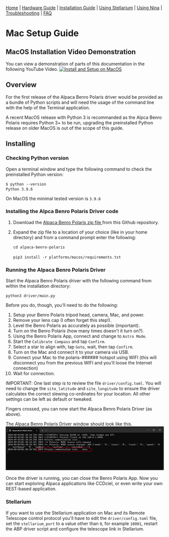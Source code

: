 [Home](../README.md) | [Hardware Guide](./hardware.md) | [Installation Guide](./installation.md) | [Using Stellarium](./stellarium.md) | [Using Nina](./nina.md) | [Troubleshooting](./troubleshooting.md) | [FAQ](./faq.md)

# Mac Setup Guide

## MacOS Installation Video Demonstration
You can view a demonstration of parts of this documentation in the following YouTube Video.
[![Install and Setup on MacOS](https://img.youtube.com/vi/ZT91dpLObP8/0.jpg)](https://www.youtube.com/watch?v=ZT91dpLObP8)

## Overview
For the first release of the Alpaca Benro Polaris driver would be provided as a bundle of Python scripts and will need the usage of the command line with the help of the Terminal application.

A recent MacOS release with Python 3 is recommanded as the Alpca Benro Polaris requires Python 3+ to be run, upgrading the preinstalled Python release on older MacOS is out of the scope of this guide.

## Installing

### Checking Python version
Open a terminal window and type the following command to check the preinstalled Python version:

```
$ python --version
Python 3.9.6
```

On MacOS the minimal tested version is `3.9.6` 

### Installing the Alpca Benro Polaris Driver code
1. Download the [Alpaca Benro Polaris zip file ](https://github.com/ogecko/alpaca-benro-polaris/archive/refs/heads/main.zip) from this Github repository.

2. Expand the zip file to a location of your choice (like in your home directory) and from a command prompt enter the following:

	```
    cd alpaca-benro-polaris
    
    pip3 install -r platforms/macos/requirements.txt
	```

### Running the Alpaca Benro Polaris Driver
Start the Alpaca Benro Polaris driver with the following command from within the installation directory:

```
python3 driver/main.py
```

Before you do, though, you'll need to do the following:

1. Setup your Benro Polaris tripod head, camera, Mac, and power.
2. Remove your lens cap (I often forget this step!).
3. Level the Benro Polaris as accurately as possible (important). 
4. Turn on the Benro Polaris (how many times doesn't it turn on?).
5. Using the Benro Polaris App, connect and change to `Astro Mode`.
6. Start the `Calibrate Compass` and tap `Confirm`.
7. Select a star to align with, tap `Goto`, wait, then tap `Confirm`. 
8. Turn on the Mac and connect it to your camera via USB.
9. Connect your Mac to the polaris-###### hotspot using WIFI (this will disconnect you from the previous WIFI and you'll loose the Internet connection)
11. Wait for connection.

IMPORTANT: One last step is to review the file  `driver/config.toml`. You will need to change the `site_latitude` and `site_longitude` to ensure the driver calculates the correct slewing co-ordinates for your location. All other settings can be left as default or tweaked. 

Fingers crossed, you can now start the Alpaca Benro Polaris Driver (as above).

The Alpaca Benro Polaris Driver window should look like this.
![Winidows Shortcut](images/abp-startup.png)

Once the driver is running, you can close the Benro Polaris App. Now you can start exploring Alpaca applications like CCDciel, or even write your own REST-based application.

### Stellarium
If you want to use the Stellarium application on Mac and its Remote Telescope control protocol you'll have to edit the  `driver/config.toml` file, set the `stellarium_port` to a value other than `0`, for example `10001`, restart the ABP driver script and configure the telescope link in Stellarium.
